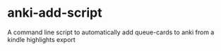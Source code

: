 # anki-add-script
A command line script to automatically add queue-cards to anki from a kindle highlights export
